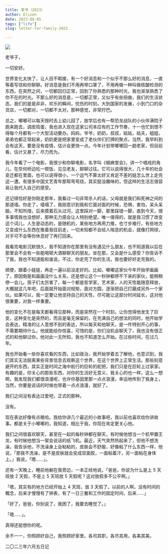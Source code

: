 ```yaml
---
title: 家书（2023）
author: Elizen
date: 2023-06-05
tags: ["life"]
slug: letter-for-family-2021

---
```


![](https://r2.elizen.me/2023/06/d5015daadcbcd040713d778036bc0506.png)

老爷子，

一切安好。

世界变化太快了，让人目不暇接，有一个好消息和一个似乎不那么好的消息，一直等着写信和你聊聊。好消息是我们不用再带口罩了，不用再做一种叫做核酸检测的东西，在突然之间，一切都回归正常，回到了你熟悉的那种时光，我也渐渐熟悉了你不在的时光。不那么好的消息是，一切都正常，又似乎有些扭曲，我们的生活状态，我们的是是非非，欢乐的瞬间，忧伤的时刻，大到国家的发展，小到门口的杂货店，一切都对，一切都不太对，那种感觉，非常拧巴。

总之，嘟嘟可以每天按时去上幼儿园了，放学后也有一帮恐龙战队的小伙伴满院子跑来跑去，调皮捣蛋，我也进入现在这家公司本应有的工作节奏，十一也忙到恨不得每个月都有一个大型活动要办。妈妈，爷爷，奶奶，叔叔，姑姑，姑夫，姐姐，弟弟也都正常起来，奶奶更是把家里变成了老伙伴们打牌的聚点，当然，我早料到会有这天，要是没有疫情，估计会更快一点。今年计划带嘟嘟回一趟老家，但目前看，估计又悬了，尽力而为。

我今年看了一个电影，我很少和你聊电影，名字叫《椒麻堂会》，讲一个唱戏的角儿，在奈何桥边吃一顿饭，见见老友，聊聊过往。它可以说得很大，几十年的社会变迁都在里面，也可以说得很小，一个运气不算太好又肯定不差的娃怎么世上走完这一遭。有很多中国文艺青年那帮弯弯绕，其实挺没趣味的，但这样的生活志很容易让我代入自己的感受。

还记得恰好是你刚走那年，我看过一句非常杀人的话，父母就是我们和死神之间的那道墙。你走了，墙塌了，我刚意识到我和它面对面的时候，恐惧，害怕，呆头呆脑，不知所措，后来摸着石头过河，这里踩对一脚，那里踩错一脚，直到今天，很多事情我也没想好，那种无力感会让人特别绝望。唯一值得的，就是我习惯了改变这个词儿，人生是动态的，是随机的，某些地方再用力推，也寸步难行，有些地方又变成什么东西在推着我往前走，一切未知都不会给人喘息的机会，就像打网球，对手可不会等你休息好了再打回来。

我看完电影沉默很久，我不知道你在那里有没有遇见什么朋友，也不知道我以后在那里会不会有一些能喝顿大酒聊聊天的朋友。坐在那，又会是什么感受？你告诉不了我，我也不知道能和谁说。不过，你走完了你的生活，我也要好好走完我的。

顺便，跟着小娃娃，再走一遍以前没走好的。比如，嘟嘟这家伙今年开始学画画了，原因倒是和画画没什么关系，还是想让这个一秒钟都停不下来的家伙，能稍稍停一会儿。孩子们太厉害了，每一个都是哲学家，艺术家，人的天性能随意释放，大概就这几年吧，后面就开始面对规矩，面对方圆，逐渐把自己打磨成另外一个家伙。如果可以，我一定要让他坚持自己的天性，尽可能让这部分时间延长，这对他很重要，对我一样重要。

他的变化不在是每天都看得见那种，而是突然在一个时刻，让你觉得他发生了巨变，这种变化是突然的，而且是毫无保留的，在充满自己的想法的同时，他开始学会表达，精准的让人意想不到的表达，所以每天和他聊天，是一件特别开心的事，不需要期待什么，他就能给你惊喜，可惜的是，你们没机会聊天了，我也没有很正式的和他聊过你，他对此一无所知，我也不知道怎么开始。在过些时间，在过几年。

我也开始看一些你喜欢看的东西，比如政治，我开始学着去了解他，也意识到，我们其实无法脱离某些背景信息去观察这个世界，在这个世界上正常生活。那些刻意避开的东西，其实正是时间之海中航行的巨轮的舵把，我们只是在巨轮上过家家。有趣的是，你关心的那些东西，对你的生活好无意义，我关心的也一样，这么一想啊，我发现我们都很浪漫呢，也许你基因里那一点点浪漫，幸运地传到了我身上，当然，你要是说话的时候也带着一点点浪漫，就好了。

我们之间没有表达过爱吧，正式的那种。

没有。

现在表达好像有点晚哈。我给你讲几个最近的小故事吧，我以前也喜欢给你讲故事。都是关于小嘟嘟的，我知道，相比于我，你现在肯定更关心他。

我们之间很喜欢聊天，甚至在一起的每秒钟都在聊天，有时候他想当一个机甲霸王龙，有时候他想当一架会说话的纸飞机。最近，天气突然热起来了，但他不想洗澡，我告诉他，不洗澡身上会粘粘的，皮肤会不舒服，好像粘了什么东西一样，他说，「那我不洗澡，是不是皮肤就会变成双面胶，一面粘着汗，另一面粘在身体上。」我说，「嗯……」。

还有一天晚上，睡前他躺在我旁边，一本正经地说，「爸爸，你说为什么是上 5 天班放 2 天假，不是上 5 天班放 5 天假呢？这对放假多不公平啊。」

「嗯，其实有的地方已经开始上 4 天班，放 3 天假了。以前的人啊，没有时间的概念，后来才慢慢有了钟表，有了一日三餐和工作的固定时间，后来……」

「好了，爸爸，你别说了，我困了，我要去睡觉了。」

「嗯……」。

真得还挺想你的呢。

余不一一，你照顾好自己，我照顾好家里。各司其职，各尽其用，各美其美。

二〇二三年六月五日记